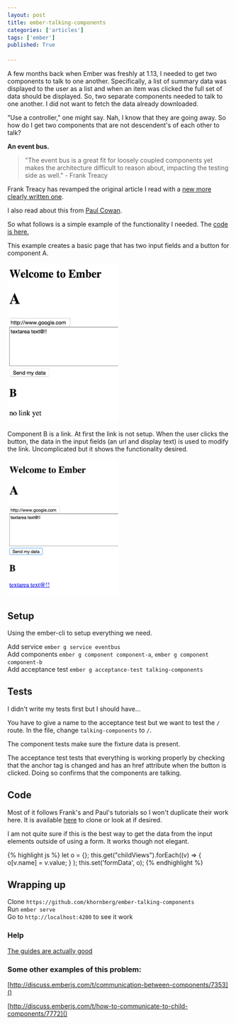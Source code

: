 ```yaml
---
layout: post
title: ember-talking-components
categories: ['articles']
tags: ['ember']
published: True

---
```


A few months back when Ember was freshly at 1.13, I needed to get two components to talk to one another. Specifically, a list of summary data was displayed to the user as a list and when an item was clicked the full set of data should be displayed. So, two separate components needed to talk to one another. I did not want to fetch the data already downloaded.

"Use a controller," one might say. Nah, I know that they are going away. So how do I get two components that are not descendent's of each other to talk?

**An event bus.**

> "The event bus is a great fit for loosely coupled components yet makes the architecture difficult to reason about, impacting the testing side as well." - Frank Treacy

Frank Treacy has revamped the original article I read with a [new more clearly written one](http://emberigniter.com/communication-between-distant-components/).

I also read about this from [Paul Cowan](http://www.thesoftwaresimpleton.com/blog/2015/04/27/event-bus/).

So what follows is a simple example of the functionality I needed. The [code is here.](https://github.com/khornberg/ember-talking-components)

This example creates a basic page that has two input fields and a button for component A.

<img src="/images/before.png" width="250px">

Component B is a link. At first the link is not setup. When the user clicks the button, the data in the input fields (an url and display text) is used to modify the link. Uncomplicated but it shows the functionality desired.

<img src="/images/after.png" width="250px">

## Setup

Using the ember-cli to setup everything we need.

Add service `ember g service eventbus`  
Add components `ember g component component-a`, `ember g component component-b`  
Add acceptance test `ember g acceptance-test talking-components`  


## Tests

I didn't write my tests first but I should have...

You have to give a name to the acceptance test but we want to test the `/` route. In the file, change `talking-components` to `/`.

The component tests make sure the fixture data is present.

The acceptance test tests that everything is working properly by checking that the anchor tag is changed and has an href attribute when the button is clicked. Doing so confirms that the components are talking.


## Code

Most of it follows Frank's and Paul's tutorials so I won't duplicate their work here. It is available [here](https://github.com/khornberg/ember-talking-components) to clone or look at if desired.

I am not quite sure if this is the best way to get the data from the input elements outside of using a form. It works though not elegant.

{% highlight js %}
let o = {};
this.get("childViews").forEach((v) => { o[v.name] = v.value; } );
this.set('formData', o);
{% endhighlight %}


## Wrapping up

Clone `https://github.com/khornberg/ember-talking-components`  
Run `ember serve`  
Go to `http://localhost:4200` to see it work  

### Help

[The guides are actually good](http://guides.emberjs.com/v2.1.0/testing/)

### Some other examples of this problem:

[http://discuss.emberjs.com/t/communication-between-components/7353]()

[http://discuss.emberjs.com/t/how-to-communicate-to-child-components/7772]()
